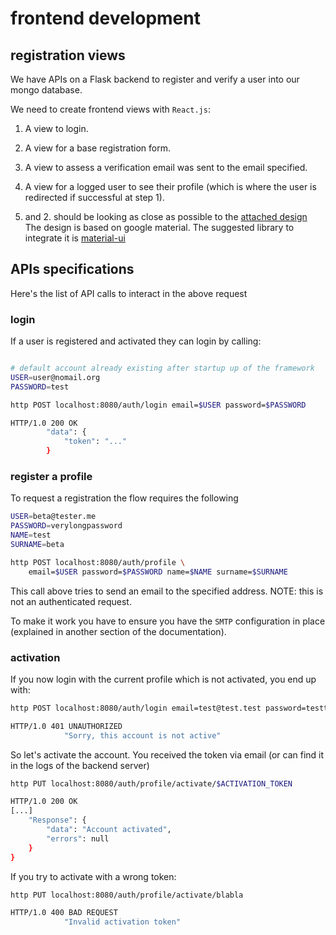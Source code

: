 
# frontend development


## registration views

We have APIs on a Flask backend to register and verify a user into our mongo database.

We need to create frontend views with `React.js`:
1. A view to login.
2. A view for a base registration form.
3. A view to assess a verification email was sent to the email specified.
4. A view for a logged user to see their profile (which is where the user is redirected if successful at step 1).

1. and 2. should be looking as close as possible to  the [attached design](https://github.com/pdonorio/proof-frontend-assignment/blob/master/data/images/login_design.png)
The design is based on google material.
The suggested library to integrate it is [material-ui](LINKTOADD)


## APIs specifications

Here's the list of API calls to interact in the above request

### login

If a user is registered and activated they can login by calling:
```bash

# default account already existing after startup up of the framework
USER=user@nomail.org
PASSWORD=test

http POST localhost:8080/auth/login email=$USER password=$PASSWORD

HTTP/1.0 200 OK
        "data": {
            "token": "..."
        }
```


### register a profile

To request a registration the flow requires the following
```bash
USER=beta@tester.me
PASSWORD=verylongpassword
NAME=test
SURNAME=beta

http POST localhost:8080/auth/profile \
    email=$USER password=$PASSWORD name=$NAME surname=$SURNAME
```

This call above tries to send an email to the specified address.
NOTE: this is not an authenticated request.

To make it work you have to ensure you have the `SMTP` configuration in place
(explained in another section of the documentation).


### activation

If you now login with the current profile which is not activated, you end up with:
```bash
http POST localhost:8080/auth/login email=test@test.test password=testtest

HTTP/1.0 401 UNAUTHORIZED
            "Sorry, this account is not active"
```

So let's activate the account. You received the token via email
(or can find it in the logs of the backend server)

```bash
http PUT localhost:8080/auth/profile/activate/$ACTIVATION_TOKEN

HTTP/1.0 200 OK
[...]
    "Response": {
        "data": "Account activated",
        "errors": null
    }
}
```

If you try to activate with a wrong token:
```bash
http PUT localhost:8080/auth/profile/activate/blabla

HTTP/1.0 400 BAD REQUEST
            "Invalid activation token"
```
